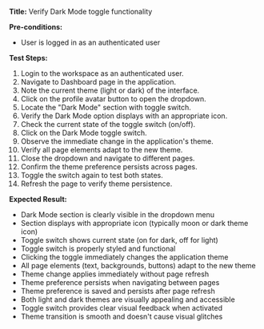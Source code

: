 **Title:** Verify Dark Mode toggle functionality

**Pre-conditions:**
* User is logged in as an authenticated user

**Test Steps:**
1. Login to the workspace as an authenticated user.
2. Navigate to Dashboard page in the application.
3. Note the current theme (light or dark) of the interface.
4. Click on the profile avatar button to open the dropdown.
5. Locate the "Dark Mode" section with toggle switch.
6. Verify the Dark Mode option displays with an appropriate icon.
7. Check the current state of the toggle switch (on/off).
8. Click on the Dark Mode toggle switch.
9. Observe the immediate change in the application's theme.
10. Verify all page elements adapt to the new theme.
11. Close the dropdown and navigate to different pages.
12. Confirm the theme preference persists across pages.
13. Toggle the switch again to test both states.
14. Refresh the page to verify theme persistence.

**Expected Result:**
* Dark Mode section is clearly visible in the dropdown menu
* Section displays with appropriate icon (typically moon or dark theme icon)
* Toggle switch shows current state (on for dark, off for light)
* Toggle switch is properly styled and functional
* Clicking the toggle immediately changes the application theme
* All page elements (text, backgrounds, buttons) adapt to the new theme
* Theme change applies immediately without page refresh
* Theme preference persists when navigating between pages
* Theme preference is saved and persists after page refresh
* Both light and dark themes are visually appealing and accessible
* Toggle switch provides clear visual feedback when activated
* Theme transition is smooth and doesn't cause visual glitches